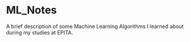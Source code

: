 # ML\_Notes

A brief description of some Machine Learning Algorithms I learned about during my studies at EPITA.

